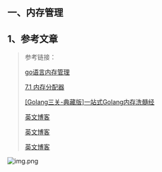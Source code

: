 
## 一、内存管理

## 1、参考文章


> 参考链接：
>
> [go语言内存管理](https://www.kancloud.cn/cruzen/gooo/3128451 "go语言内存管理")
> 
> [7.1 内存分配器](https://draveness.me/golang/docs/part3-runtime/ch07-memory/golang-memory-allocator/ "7.1 内存分配器")
> 
> [[Golang三关-典藏版]一站式Golang内存洗髓经](https://learnku.com/articles/68142 "[Golang三关-典藏版]一站式Golang内存洗髓经")
> 
> [英文博客](URL "英文博客")
> 
> [英文博客](URL "英文博客")
> 
> [英文博客](URL "英文博客")
> 

![img.png](picture/3）1-1.png)